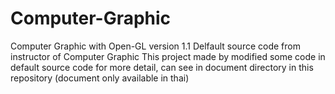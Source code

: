 # Computer-Graphic
Computer Graphic with Open-GL version 1.1
Delfault source code from instructor of Computer Graphic
This project made by modified some code in default source code
for more detail, can see in document directory in this repository (document only available in thai)
